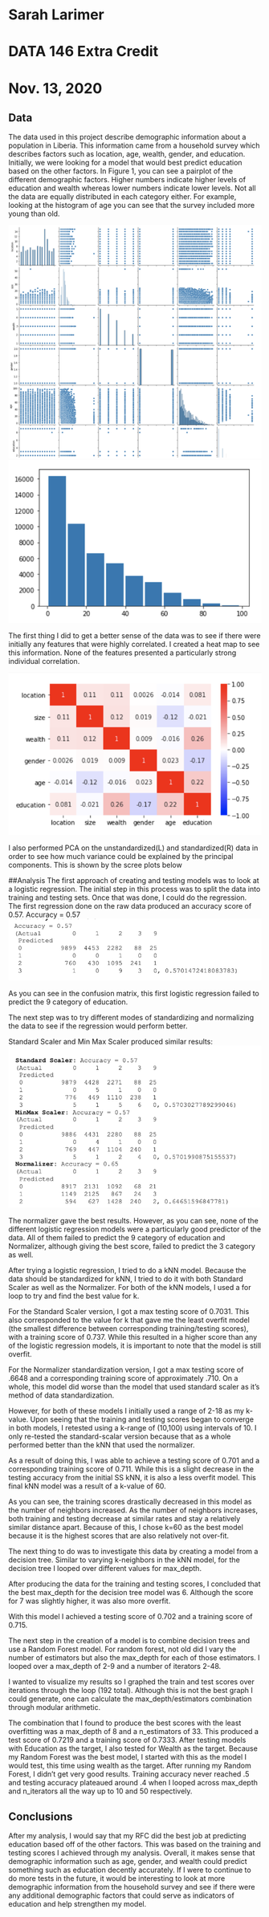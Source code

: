 # Sarah Larimer 
# DATA 146 Extra Credit
# Nov. 13, 2020

## Data
The data used in this project describe demographic information about a population in Liberia. This information came from a household survey which describes factors such as location, age, wealth, gender, and education. Initially, we were looking for a model that would best predict education based on the other factors. 
In Figure 1, you can see a pairplot of the different demographic factors. Higher numbers indicate higher levels of education and wealth whereas lower numbers indicate lower levels. Not all the data are equally distributed in each category either. For example, looking at the histogram of age you can see that the survey included more young than old. 

![test](corr.png) ![test](age.png)



The first thing I did to get  a better sense of the data was to see if there were initially any features that were highly correlated. I created a heat map to see this information. None of the features presented a particularly strong individual correlation.

![test](heatmap.png)

I also performed PCA on the unstandardized(L) and standardized(R) data in order to see how much variance could be explained by the principal components. This is shown by the scree plots below





##Analysis
The first approach of creating and testing models was to look at a logistic regression. The initial step in this process was to split the data into training and testing sets. Once that was done, I could do the regression. The first regression done on the raw data produced an accuracy score of 0.57. 
Accuracy = 0.57
![test](1regression.png)

As you can see in the confusion matrix, this first logistic regression failed to predict the 9 category of education. 

The next step was to try different modes of standardizing and normalizing the data to see if the regression would perform better. 

Standard Scaler and Min Max Scaler produced similar results:
![test](2regression.png)

The normalizer gave the best results. However, as you can see, none of the different logistic regression models were a particularly good predictor of the data. All of them failed to predict the 9 category of education and Normalizer, although giving the best score, failed to predict the 3 category as well. 

After trying a logistic regression, I tried to do a kNN model. Because the data should be standardized for kNN, I tried to do it with both Standard Scaler as well as the Normalizer. For both of the kNN models, I used a for loop to try and find the best value for k. 

For the Standard Scaler version, I got a max testing score of 0.7031. This also corresponded to the value for k that gave me the least overfit model (the smallest difference between corresponding training/testing scores), with a training score of 0.737. While this resulted in a higher score than any of the logistic regression models, it is important to note that the model is still overfit. 



For the Normalizer standardization version, I got a max testing score of .6648 and a corresponding training score of approximately .710. On a whole, this model did worse than the model that used standard scaler as it’s method of data standardization. 





However, for both of these models I initially used a range of 2-18 as my k-value. Upon seeing that the training and testing scores began to converge in both models, I retested using a k-range of (10,100) using intervals of 10. I only re-tested the standard-scalar version because that as a whole performed better than the kNN that used the normalizer. 

As a result of doing this, I was able to achieve a testing score of 0.701 and a corresponding training score of 0.711. While this is a slight decrease in the testing accuracy from the initial SS kNN, it is also a less overfit model. This final kNN model was a result of a k-value of 60. 



As you can see, the training scores drastically decreased in this model as the number of neighbors increased. As the number of neighbors increases, both training and testing decrease at similar rates and stay a relatively similar distance apart. Because of this, I chose k=60 as the best model because it is the highest scores that are also relatively not over-fit. 




The next thing to do was to investigate this data by creating a model from a decision tree. Similar to varying k-neighbors in the kNN model, for the decision tree I looped over different values for max_depth. 


After producing the data for the training and testing scores, I concluded that the best max_depth for the decision tree model was 6. Although the score for 7 was slightly higher, it was also more overfit. 

With this model I achieved a testing score of 0.702 and a training score of 0.715. 




The next step in the creation of a model is to combine decision trees and use a Random Forest model. For random forest, not old did I vary the number of estimators but also the max_depth for each of those estimators. I looped over a max_depth of 2-9 and a number of iterators 2-48. 



I wanted to visualize my results so I graphed the train and test scores over iterations through the loop (192 total). Although this is not the best graph I could generate, one can calculate the max_depth/estimators combination through modular arithmetic. 

The combination that I found to produce the best scores with the least overfitting was a max_depth of 8 and a n_estimators of 33. This produced a test score of 0.7219 and a training score of 0.7333. 
After testing models with Education as the target, I also tested for Wealth as the target. Because my Random Forest was the best model, I started with this as the model I would test, this time using wealth as the target. After running my Random Forest, I didn’t get very good results. Training accuracy never reached .5 and testing accuracy plateaued around .4 when I looped across max_depth and n_iterators all the way up to 10 and 50 respectively. 







## Conclusions
After my analysis, I would say that my RFC did the best job at predicting education based off of the other factors. This was based on the training and testing scores I achieved through my analysis. Overall, it makes sense that demographic information such as age, gender, and wealth could predict something such as education decently accurately. If I were to continue to do more tests in the future, it would be interesting to look at more demographic information from the household survey and see if there were any additional demographic factors that could serve as indicators of education and help strengthen my model. 
